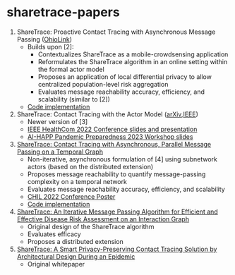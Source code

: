 # sharetrace-papers

1. ShareTrace: Proactive Contact Tracing with Asynchronous Message Passing ([OhioLink](http://rave.ohiolink.edu/etdc/view?acc_num=case17419088053194))
   - Builds upon [2]:
      - Contextualizes ShareTrace as a mobile-crowdsensing application
      - Reformulates the ShareTrace algorithm in an online setting within the formal actor model
      - Proposes an application of local differential privacy to allow centralized population-level risk aggregation
      - Evaluates message reachability accuracy, efficiency, and scalability (similar to [2])
   - [Code implementation](https://github.com/cwru-xlab/sharetrace-akka)
2. ShareTrace: Contact Tracing with the Actor Model ([arXiv](https://arxiv.org/abs/2203.12445v3),[IEEE](https://ieeexplore.ieee.org/document/9982762/))
   - Newer version of [3]
   - [IEEE HealthCom 2022 Conference slides and presentation](https://github.com/cwru-xlab/sharetrace-healthcom22)
   - [AI-HAPP Pandemic Preparedness 2023 Workshop slides](https://github.com/cwru-xlab/sharetrace-ai-happ23)
3. [ShareTrace: Contact Tracing with Asynchronous, Parallel Message Passing on a Temporal Graph](https://arxiv.org/abs/2203.12445v2)
   - Non-iterative, asynchronous formulation of [4] using subnetwork actors (based on the distributed extension)
   - Proposes message reachability to quantify message-passing complexity on a temporal network
   - Evaluates message reachability accuracy, efficiency, and scalability
   - [CHIL 2022 Conference Poster](https://github.com/cwru-xlab/sharetrace-chil22)
   - [Code implementation](https://github.com/cwru-xlab/sharetrace-ray)
4. [ShareTrace: An Iterative Message Passing Algorithm for Efficient and Effective Disease Risk Assessment on an Interaction Graph](https://doi.org/10.1145/3459930.3469553)
   - Original design of the ShareTrace algorithm
   - Evaluates efficacy
   - Proposes a distributed extension
5. [ShareTrace: A Smart Privacy-Preserving Contact Tracing Solution by Architectural Design During an Epidemic](https://github.com/cwru-xlab/sharetrace-papers/blob/373abf36b05227f4a5f5cb405cd61e8dc225a9a6/sharetace-whitepaper.pdf)
   - Original whitepaper
